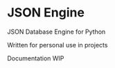# JSON Engine

JSON Database Engine for Python

Written for personal use in projects

Documentation WIP